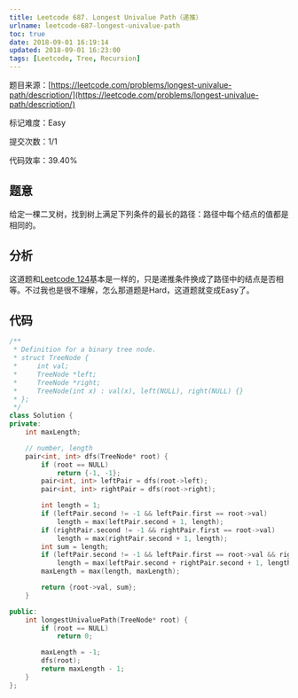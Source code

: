 ```yaml
---
title: Leetcode 687. Longest Univalue Path（递推）
urlname: leetcode-687-longest-univalue-path
toc: true
date: 2018-09-01 16:19:14
updated: 2018-09-01 16:23:00
tags: [Leetcode, Tree, Recursion]
---
```


题目来源：[https://leetcode.com/problems/longest-univalue-path/description/](https://leetcode.com/problems/longest-univalue-path/description/)

标记难度：Easy

提交次数：1/1

代码效率：39.40%

## 题意

给定一棵二叉树，找到树上满足下列条件的最长的路径：路径中每个结点的值都是相同的。

## 分析

这道题和[Leetcode 124](/post/leetcode-124-binary-tree-maximum-path-sum)基本是一样的，只是递推条件换成了路径中的结点是否相等。不过我也是很不理解，怎么那道题是Hard，这道题就变成Easy了。

## 代码

```cpp
/**
 * Definition for a binary tree node.
 * struct TreeNode {
 *     int val;
 *     TreeNode *left;
 *     TreeNode *right;
 *     TreeNode(int x) : val(x), left(NULL), right(NULL) {}
 * };
 */
class Solution {
private:
    int maxLength;

    // number, length
    pair<int, int> dfs(TreeNode* root) {
        if (root == NULL)
            return {-1, -1};
        pair<int, int> leftPair = dfs(root->left);
        pair<int, int> rightPair = dfs(root->right);

        int length = 1;
        if (leftPair.second != -1 && leftPair.first == root->val)
            length = max(leftPair.second + 1, length);
        if (rightPair.second != -1 && rightPair.first == root->val)
            length = max(rightPair.second + 1, length);
        int sum = length;
        if (leftPair.second != -1 && leftPair.first == root->val && rightPair.second != -1 && rightPair.first == root->val)
            length = max(leftPair.second + rightPair.second + 1, length);
        maxLength = max(length, maxLength);

        return {root->val, sum};
    }

public:
    int longestUnivaluePath(TreeNode* root) {
        if (root == NULL)
            return 0;

        maxLength = -1;
        dfs(root);
        return maxLength - 1;
    }
};
```
